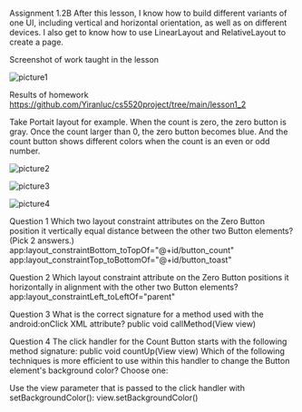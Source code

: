 Assignment 1.2B
After this lesson, I know how to build different variants of one UI, including vertical and horizontal orientation, as well as on different devices. I also get to know how to use LinearLayout and RelativeLayout to create a page.

Screenshot of work taught in the lesson 

![picture1](pictures/assignment_1.3_1.png)

Results of homework
https://github.com/Yiranluc/cs5520project/tree/main/lesson1_2

Take Portait layout for example. When the count is zero, the zero button is gray. Once the count larger than 0, the zero button becomes blue. And the count button shows different colors when the count is an even or odd number.

![picture2](pictures/assignment_1.3_2.png)

![picture3](pictures/assignment_1.3_3.png)

![picture4](pictures/assignment_1.3_4.png)




Question 1
Which two layout constraint attributes on the Zero Button position it vertically equal distance between the other two Button elements? (Pick 2 answers.)
app:layout_constraintBottom_toTopOf="@+id/button_count"
app:layout_constraintTop_toBottomOf="@+id/button_toast"


Question 2
Which layout constraint attribute on the Zero Button positions it horizontally in alignment with the other two Button elements?
app:layout_constraintLeft_toLeftOf="parent"


Question 3
What is the correct signature for a method used with the android:onClick XML attribute?
public void callMethod(View view)


Question 4
The click handler for the Count Button starts with the following method signature:
public void countUp(View view)
Which of the following techniques is more efficient to use within this handler to change the Button element's background color? Choose one:

Use the view parameter that is passed to the click handler with setBackgroundColor(): view.setBackgroundColor()
